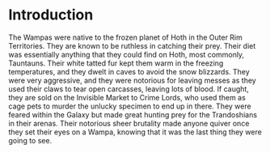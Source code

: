 # Introduction
The Wampas were native to the frozen planet of Hoth in the Outer Rim Territories.
They are known to be ruthless in catching their prey.
Their diet was essentially anything that they could find on Hoth, most commonly, Tauntauns.
Their white tatted fur kept them warm in the freezing temperatures, and they dwelt in caves to avoid the snow blizzards.
They were very aggressive, and they were notorious for leaving messes as they used their claws to tear open carcasses, leaving lots of blood.
If caught, they are sold on the Invisible Market to Crime Lords, who used them as cage pets to murder the unlucky specimen to end up in there.
They were feared within the Galaxy but made great hunting prey for the Trandoshians in their arenas.
Their notorious sheer brutality made anyone quiver once they set their eyes on a Wampa, knowing that it was the last thing they were going to see.